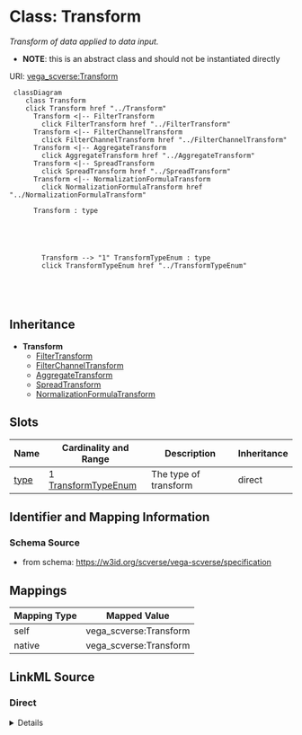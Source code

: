 

# Class: Transform 


_Transform of data applied to data input._




* __NOTE__: this is an abstract class and should not be instantiated directly


URI: [vega_scverse:Transform](https://w3id.org/scverse/vega-scverse/Transform)






```mermaid
 classDiagram
    class Transform
    click Transform href "../Transform"
      Transform <|-- FilterTransform
        click FilterTransform href "../FilterTransform"
      Transform <|-- FilterChannelTransform
        click FilterChannelTransform href "../FilterChannelTransform"
      Transform <|-- AggregateTransform
        click AggregateTransform href "../AggregateTransform"
      Transform <|-- SpreadTransform
        click SpreadTransform href "../SpreadTransform"
      Transform <|-- NormalizationFormulaTransform
        click NormalizationFormulaTransform href "../NormalizationFormulaTransform"
      
      Transform : type
        
          
    
        
        
        Transform --> "1" TransformTypeEnum : type
        click TransformTypeEnum href "../TransformTypeEnum"
    

        
      
```





## Inheritance
* **Transform**
    * [FilterTransform](FilterTransform.md)
    * [FilterChannelTransform](FilterChannelTransform.md)
    * [AggregateTransform](AggregateTransform.md)
    * [SpreadTransform](SpreadTransform.md)
    * [NormalizationFormulaTransform](NormalizationFormulaTransform.md)



## Slots

| Name | Cardinality and Range | Description | Inheritance |
| ---  | --- | --- | --- |
| [type](type.md) | 1 <br/> [TransformTypeEnum](TransformTypeEnum.md) | The type of transform | direct |









## Identifier and Mapping Information







### Schema Source


* from schema: https://w3id.org/scverse/vega-scverse/specification




## Mappings

| Mapping Type | Mapped Value |
| ---  | ---  |
| self | vega_scverse:Transform |
| native | vega_scverse:Transform |







## LinkML Source

<!-- TODO: investigate https://stackoverflow.com/questions/37606292/how-to-create-tabbed-code-blocks-in-mkdocs-or-sphinx -->

### Direct

<details>
```yaml
name: Transform
description: Transform of data applied to data input.
from_schema: https://w3id.org/scverse/vega-scverse/specification
rank: 1000
abstract: true
attributes:
  type:
    name: type
    description: The type of transform.
    from_schema: https://w3id.org/scverse/vega-scverse/data
    rank: 1000
    domain_of:
    - Transform
    - Format
    - Scale
    - Legend
    - Mark
    - TextMark
    - GroupMark
    range: TransformTypeEnum
    required: true

```
</details>

### Induced

<details>
```yaml
name: Transform
description: Transform of data applied to data input.
from_schema: https://w3id.org/scverse/vega-scverse/specification
rank: 1000
abstract: true
attributes:
  type:
    name: type
    description: The type of transform.
    from_schema: https://w3id.org/scverse/vega-scverse/data
    rank: 1000
    alias: type
    owner: Transform
    domain_of:
    - Transform
    - Format
    - Scale
    - Legend
    - Mark
    - TextMark
    - GroupMark
    range: TransformTypeEnum
    required: true

```
</details>